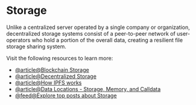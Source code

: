 # Storage

Unlike a centralized server operated by a single company or organization, decentralized storage systems consist of a peer-to-peer network of user-operators who hold a portion of the overall data, creating a resilient file storage sharing system.

Visit the following resources to learn more:

- [@article@Blockchain Storage](https://www.techtarget.com/searchstorage/definition/blockchain-storage)
- [@article@Decentralized Storage](https://ethereum.org/en/developers/docs/storage/)
- [@article@How IPFS works](https://docs.ipfs.tech/concepts/how-ipfs-works/)
- [@article@Data Locations - Storage, Memory, and Calldata](https://www.cyfrin.io/glossary/data-locations-storage-memory-and-calldata-solidity-code-example)
- [@feed@Explore top posts about Storage](https://app.daily.dev/tags/storage?ref=roadmapsh)

